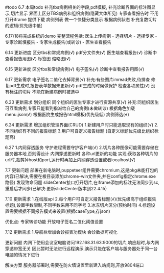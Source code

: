 <!--
 * @Author: cwx
 * @Description: 
 * @Date: 2022-06-07 17:58:39
 * @LastEditTime: 2022-07-14 16:06:47
 * @FilePath: \ReportSystem_Demo\document\todolist.md
-->

#todo
6.7 本周todo
补充tbs病例相关的字段,pdf模板,
补充诊断界面的标注图显示,切片显示
界面上区分TBS病例和组织病例(隐藏大体所见)
专家查看报告时 不用打开iframe 提供下载
病例列表 做一个快捷分类显示 根据病例状态
补充复数切片的逻辑(优先级中低)

6.17/18将完成系统的demo
完整流程包括:
医生上传病例 - 选择切片 - 选择专家 - 专家诊断填报告 - 专家生成报告(或转诊) - 医生查看报告 

6.14 更新进度
区分tbs和常规病例(√)
pdf分文件夹(√)
医生端查看报告(√)
诊断中查看报告用图(√)
标签图 缩略图(√)

6.15 更新进度
区分tbs和常规病例(√)
电子签名(√)
诊断中查看报告用图(√)

6.17 更新需求
电子签名二值化去掉背景(√)  补充:有些图片imread失败,待排查
修复pdf生成时,报告表单数据未更新(√)
pdf生成的时候做保护 检查各项属性(√)
没有标注的切片 不能在新建病例时被选中

6.23 更新需求
划分组织 同个组织的医生专家才进行资源共享(√) 补充:同组织医生可互看病例,专家只能看到指派给自己的病例(未做转诊)
根据角色加载menu.json(√)
根据医院生成报告html模板(优先级低)
病例筛选(√)

6.24 更新需求
增加组织管理界面(CRUD)
1.新建用户时只能选取现有的组织(√)
2.不同组织有不同的报告标题
3.用户可自定义报告标题 (自定义标题优先级比组织标题高)

6.27 
1.内网穿透服务 守护进程需要守护客户端(√)
2.切片各种图像可能需要存储在服务器本地,否则得设计 内网穿透更新时 各种url更新的功能
实现:获取各种切片的url时,裁剪掉host和port,运行时再加上内网穿透设置或者localhost(√)

7.7 更新问题
部署在新电脑时,puppeteer组件需要chromium,这是pkg未能打包的内容(已解决,需要在根目录添加chrome-win文件夹,并在config指定chrome.exe路径)
发现致命问题 slideCenter接口打开切片,在iframe添加的标注无法同步到sc,重启后才同步(已解决:更新slideCenter版本到22.4.15)

7.10 更新需求
1.在线版api
2.每个用户可自定义报告标题(√)(优先级高于组织报告标题),设置字数限制,不同字数采用不同字号
3.冰冻切片区分(预约时间)
4.标题设置需要根据不同报告模式来设置(根据caseType,存json)

优化点:
专家转诊功能
开放电子签名二值化阈值设置

7.12 更新需求
1.导航栏增加会诊报表功模块 会诊数据可视化

更新问题
内网下使用会议室电脑访问192.168.31.63:9000的切片,响应超时,与内网穿透带宽无关
因此暂时无法进行远程演示,演示只能在客户端与服务器处于同一台电脑的情况下进行

解决方案
服务器部署时,需要在防火墙设置里新建入站规则,开放9804端口

